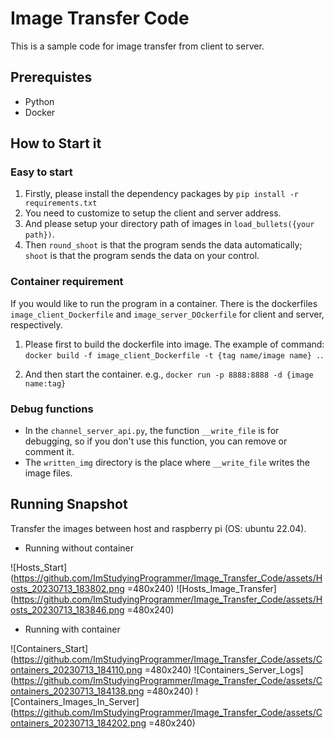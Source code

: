 # Image Transfer Code
This is a sample code for image transfer from client to server.

## Prerequistes
* Python
* Docker

## How to Start it
### Easy to start
1. Firstly, please install the dependency packages by `pip install -r requirements.txt`
2. You need to customize to setup the client and server address.
3. And please setup your directory path of images in `load_bullets({your path})`.
4. Then `round_shoot` is that the program sends the data automatically; `shoot` is that the program sends the data on your control.

### Container requirement
If you would like to run the program in a container. There is the dockerfiles `image_client_Dockerfile` and `image_server_DOckerfile` for client and server, respectively.

1. Please first to build the dockerfile into image. The example of command: `docker build -f image_client_Dockerfile -t {tag name/image name} .`.

2. And then start the container. e.g., `docker run -p 8888:8888 -d {image name:tag}`

### Debug functions
* In the `channel_server_api.py`, the function `__write_file` is for debugging, so if you don't use this function, you can remove or comment it.
* The `written_img` directory is the place where `__write_file` writes the image files.

## Running Snapshot
Transfer the images between host and raspberry pi (OS: ubuntu 22.04).
* Running without container

![Hosts_Start](https://github.com/ImStudyingProgrammer/Image_Transfer_Code/assets/Hosts_20230713_183802.png =480x240)
![Hosts_Image_Transfer](https://github.com/ImStudyingProgrammer/Image_Transfer_Code/assets/Hosts_20230713_183846.png =480x240)

* Running with container

![Containers_Start](https://github.com/ImStudyingProgrammer/Image_Transfer_Code/assets/Containers_20230713_184110.png =480x240)
![Containers_Server_Logs](https://github.com/ImStudyingProgrammer/Image_Transfer_Code/assets/Containers_20230713_184138.png =480x240)
![Containers_Images_In_Server](https://github.com/ImStudyingProgrammer/Image_Transfer_Code/assets/Containers_20230713_184202.png =480x240)



